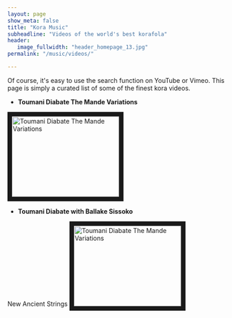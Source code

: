 ```yaml
---
layout: page
show_meta: false
title: "Kora Music"
subheadline: "Videos of the world's best korafola"
header:
   image_fullwidth: "header_homepage_13.jpg"
permalink: "/music/videos/"

---
```

Of course, it's easy to use the search function on YouTube or Vimeo. This page is simply a curated list of some of the finest kora videos.

- **Toumani Diabate The Mande Variations**
<a href="{{ site.url }}{{ site.baseurl }}/music/videos2/">
<img src="http://img.youtube.com/vi/9zfAYKyDhAA/0.jpg" 
alt="Toumani Diabate The Mande Variations" width="240" height="180" border="10" /></a>


- **Toumani Diabate with Ballake Sissoko** 

New Ancient Strings
<a href="{{ site.url }}{{ site.baseurl }}/music/videos3/">
<img src="http://img.youtube.com/vi/Lx7hhA0Aits/0.jpg" 
alt="Toumani Diabate The Mande Variations" width="240" height="180" border="10" /></a>

<a href="{{ site.url }}{{ site.baseurl }}/music/videos/" Back to Video list></a>

